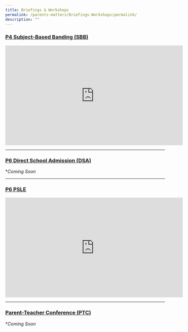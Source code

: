 ```yaml
---
title: Briefings & Workshops
permalink: /parents-matters/Briefings-Workshops/permalink/
description: ""
---
```

### **<u>P4 Subject-Based Banding (SBB)</u>**
<iframe width="560" height="315" src="https://www.youtube.com/embed/FTQwfiC-7fI" title="YouTube video player" frameborder="0" allow="accelerometer; autoplay; clipboard-write; encrypted-media; gyroscope; picture-in-picture" allowfullscreen></iframe>

---
### **<u>P6 Direct School Admission (DSA)</u>**
**Coming Soon*

---
### **<u>P6 PSLE</u>**
<iframe width="560" height="315" src="https://www.youtube.com/embed/NvPePDUElqk" title="YouTube video player" frameborder="0" allow="accelerometer; autoplay; clipboard-write; encrypted-media; gyroscope; picture-in-picture" allowfullscreen></iframe>

---
### **<u>Parent-Teacher Conference (PTC)</u>**
**Coming Soon*
